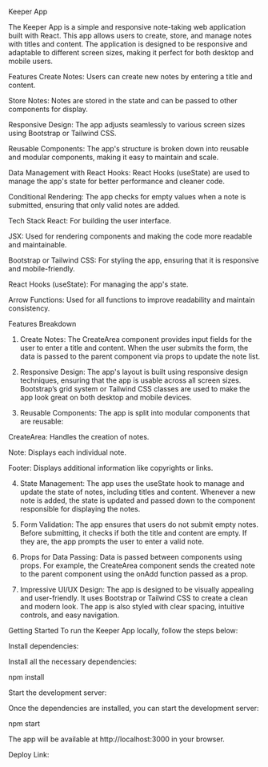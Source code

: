 Keeper App

The Keeper App is a simple and responsive note-taking web application built with React. This app allows users to create, store, and manage notes with titles and content. The application is designed to be responsive and adaptable to different screen sizes, making it perfect for both desktop and mobile users.

Features
Create Notes: Users can create new notes by entering a title and content.

Store Notes: Notes are stored in the state and can be passed to other components for display.

Responsive Design: The app adjusts seamlessly to various screen sizes using Bootstrap or Tailwind CSS.

Reusable Components: The app's structure is broken down into reusable and modular components, making it easy to maintain and scale.

Data Management with React Hooks: React Hooks (useState) are used to manage the app's state for better performance and cleaner code.

Conditional Rendering: The app checks for empty values when a note is submitted, ensuring that only valid notes are added.

Tech Stack
React: For building the user interface.

JSX: Used for rendering components and making the code more readable and maintainable.

Bootstrap or Tailwind CSS: For styling the app, ensuring that it is responsive and mobile-friendly.

React Hooks (useState): For managing the app's state.

Arrow Functions: Used for all functions to improve readability and maintain consistency.

Features Breakdown
1. Create Notes:
The CreateArea component provides input fields for the user to enter a title and content. When the user submits the form, the data is passed to the parent component via props to update the note list.

2. Responsive Design:
The app's layout is built using responsive design techniques, ensuring that the app is usable across all screen sizes. Bootstrap’s grid system or Tailwind CSS classes are used to make the app look great on both desktop and mobile devices.

3. Reusable Components:
The app is split into modular components that are reusable:

CreateArea: Handles the creation of notes.

Note: Displays each individual note.

Footer: Displays additional information like copyrights or links.

4. State Management:
The app uses the useState hook to manage and update the state of notes, including titles and content. Whenever a new note is added, the state is updated and passed down to the component responsible for displaying the notes.

5. Form Validation:
The app ensures that users do not submit empty notes. Before submitting, it checks if both the title and content are empty. If they are, the app prompts the user to enter a valid note.

6. Props for Data Passing:
Data is passed between components using props. For example, the CreateArea component sends the created note to the parent component using the onAdd function passed as a prop.

7. Impressive UI/UX Design:
The app is designed to be visually appealing and user-friendly. It uses Bootstrap or Tailwind CSS to create a clean and modern look. The app is also styled with clear spacing, intuitive controls, and easy navigation.

Getting Started
To run the Keeper App locally, follow the steps below:

Install dependencies:

Install all the necessary dependencies:

npm install

Start the development server:

Once the dependencies are installed, you can start the development server:

npm start

The app will be available at http://localhost:3000 in your browser.

Deploy Link:
